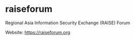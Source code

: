 # raiseforum
Regional Asia Information Security Exchange (RAISE) Forum

Website: https://raiseforum.org
